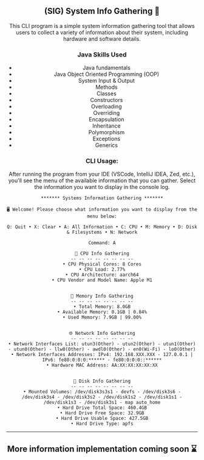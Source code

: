 <div style="text-align: center;">

## (SIG) System Info Gathering 📖

This CLI program is a simple system information gathering tool that allows users to collect a variety of information about their system, including hardware and software details.

### Java Skills Used

- Java fundamentals
- Java Object Oriented Programming (OOP)
- System Input & Output
- Methods
- Classes
- Constructors
- Overloading
- Overriding
- Encapsulation
- Inheritance
- Polymorphism
- Exceptions
- Generics

### CLI Usage:

After running the program from your IDE (VSCode, IntelliJ IDEA, Zed, etc.), you'll see the menu of the available information that you can gather. Select the information you want to display in the console log.

```
******* Systems Information Gathering *******

🖥️ Welcome! Please choose what information you want to display from the menu below:

Q: Quit • X: Clear • A: All Information • C: CPU • M: Memory • D: Disk & Filesystems • N: Network

Command: A

🔲 CPU Info Gathering
-- -- -- -- -- -- -- --
• CPU Physical Cores: 8 Cores
• CPU Load: 2.77%
• CPU Architecture: aarch64
• CPU Vendor and Model Name: Apple M1


💾 Memory Info Gathering
-- -- -- -- -- -- -- --
• Total Memory: 8.0GB
• Available Memory: 0.1GB | 0.84%
• Used Memory: 7.9GB | 99.00%


🌐 Network Info Gathering
-- -- -- -- -- -- -- --
• Network Interfaces List: utun3(Other) - utun2(Other) - utun1(Other) - utun0(Other) - llw0(Other) - awdl0(Other) - en0(Wi-Fi) - lo0(Other)
• Network Interfaces Addresses: IPv4: 192.168.XXX.XXX - 127.0.0.1 | IPv6: fe80:0:0:0:****** - fe80:0:0:0::******
• Hardware MAC Address: AA:XX:XX:XX:XX:XX


💽 Disk Info Gathering
-- -- -- -- -- -- -- --
• Mounted Volumes: /dev/disk3s3s1 - devfs - /dev/disk3s6 - /dev/disk3s4 - /dev/disk3s2 - /dev/disk1s2 - /dev/disk1s1 - /dev/disk1s3 - /dev/disk3s1 - map auto_home
• Hard Drive Total Space: 460.4GB
• Hard Drive Free Space: 32.9GB
• Hard Drive Usable Space: 427.5GB
• Hard Drive Type: apfs
```

---

## More information implementation coming soon ⌛
